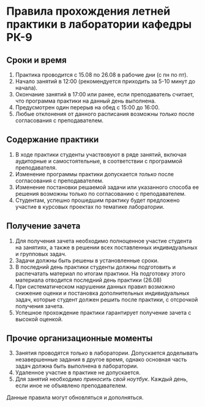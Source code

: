 # Правила прохождения летней практики в лаборатории кафедры РК-9

## Сроки и время
1. Практика проводится с 15.08 по 26.08 в рабочие дни (с пн по пт).
2. Начало занятий в 12:00 (рекомендуется приходить за 5-10 минут до начала).
3. Окончание занятий в 17:00 или ранее, если преподаватель считает, что программа практики на данный день выполнена.
4. Предусмотрен один перерыв на обед с 15:00 до 16:00.
5. Любые отклонения от данного расписания возможны *только* после согласования с преподавателем. 

## Содержание практики
1. В ходе практики студенты участвовуют в ряде занятий, включая аудиторные и самостоятельные, в соответствии с программой преподавателя.
2. Изменение программы практики  допускается *только* после согласования с преподавателем. 
3. Изменение постановки решаемой задачи или указанного способа ее решения возможны только по согласованию с преподавателем.
4. Студентам, успешно прошедшим практику будет предложено участие в курсовых проектах по тематике лаборатории.

## Получение зачета
1. Для получения зачета необходимо полноценное участие студента на занятиях, а также в решении всех поставленных индивидуальных и групповых задач.
2. Задачи должны быть решены в установленные сроки.
3. В последний день практики студенты должны подготовить и распечатать материал по итогам практики. На подготовку этого материала отводится последний день практики (26.08)
4. При систематическом нарушении данных правил возможно снижение оценки и постановка дополнительных индивидуальных задач, которые студент должен решить после практики, с отсрочкой получения зачета.
5. Успешное прохождение практики гарантирует получение зачета с высокой оценкой.

## Прочие организационные моменты
3. Занятия проводятся *только* в лаборатории. Допускается доделывать незавершенные задания в другое время, однако основная часть задач должна быть выполнена в лаборатории.
4. Удаленное участие в практике не допускается.
3. Для занятий необходимо *приносить свой ноутбук*. Каждый день, если иное не объявлено преподавателем.

Данные правила могут обновляться и дополняться.
